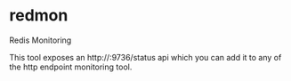 # redmon
Redis Monitoring 

This tool exposes an http://<ip>:9736/status api which you can add it to any of the http endpoint monitoring tool. 
